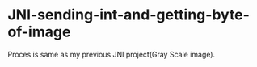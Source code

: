 # JNI-sending-int-and-getting-byte-of-image
Proces is same as my previous JNI project(Gray Scale image).
